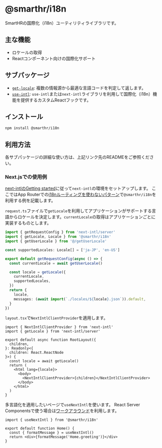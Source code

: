 # @smarthr/i18n

SmartHRの国際化（i18n）ユーティリティライブラリです。

## 主な機能

- ロケールの取得
- Reactコンポーネント向けの国際化サポート

## サブパッケージ

- [`get-locale`](./src/get-locale/README.md): 複数の情報源から最適な言語コードを判定して返します。
- [`use-intl`](./src/use-intl/README.md): `use-intl`または`next-intl`ライブラリを利用して国際化（i18n）機能を提供するカスタムReactフックです。

## インストール

```bash
npm install @smarthr/i18n
```

## 利用方法

各サブパッケージの詳細な使い方は、上記リンク先のREADMEをご参照ください。

### Next.jsでの使用例

[next-intlのGetting started](https://next-intl.dev/docs/getting-started)に従って`next-intl`の環境をセットアップします。
ここではApp Routerでの[i18nルーティングを使わないパターン](https://next-intl.dev/docs/getting-started/app-router/without-i18n-routing)で`@smarthr/i18n`を利用する例を記載します。

`request.ts`ファイルで`getLocale`を利用してアプリケーションがサポートする言語からロケールを決定します。`currentLocale`の取得はアプリケーションごとに実装するものとします。

```ts
import { getRequestConfig } from 'next-intl/server'
import { getLocale, Locale } from '@smarthr/i18n'
import { getUserLocale } from '@/getUserLocale'

const supportedLocales: Locale[] = ['ja-JP', 'en-US']

export default getRequestConfig(async () => {
  const currentLocale = await getUserLocale()

  const locale = getLocale({
    currentLocale,
    supportedLocales,
  })
  return {
    locale,
    messages: (await import(`./locales/${locale}.json`)).default,
  }
})
```

`layout.tsx`で`NextIntlClientProvider`を適用します。

```tsx
import { NextIntlClientProvider } from 'next-intl'
import { getLocale } from 'next-intl/server'

export default async function RootLayout({
  children,
}: Readonly<{
  children: React.ReactNode
}>) {
  const locale = await getLocale()
  return (
    <html lang={locale}>
      <body>
        <NextIntlClientProvider>{children}</NextIntlClientProvider>
      </body>
    </html>
  )
}
```

多言語化を適用したいページで`useNextIntl`を使います。
React Server Componentsで使う場合は[ワークアラウンド](./src/use-intl/README.md#react-server-componentsで使う場合のワークアラウンド)を利用します。

```tsx
import { useNextIntl } from '@smarthr/i18n'

export default function Home() {
  const { formatMessage } = useNextIntl()
  return <div>{formatMessage('Home.greeting')}</div>
}
```
